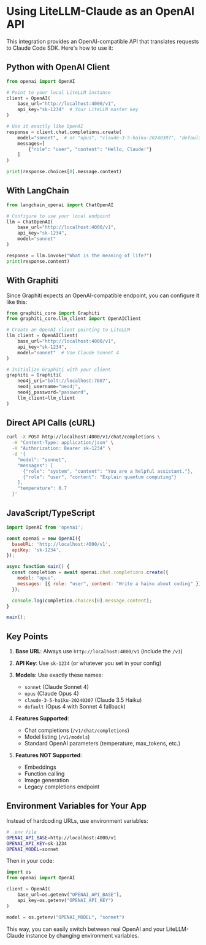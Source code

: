 # Using LiteLLM-Claude as an OpenAI API

This integration provides an OpenAI-compatible API that translates requests to Claude Code SDK. Here's how to use it:

## Python with OpenAI Client

```python
from openai import OpenAI

# Point to your local LiteLLM instance
client = OpenAI(
    base_url="http://localhost:4000/v1",
    api_key="sk-1234"  # Your LiteLLM master key
)

# Use it exactly like OpenAI
response = client.chat.completions.create(
    model="sonnet",  # or "opus", "claude-3-5-haiku-20240307", "default"
    messages=[
        {"role": "user", "content": "Hello, Claude!"}
    ]
)

print(response.choices[0].message.content)
```

## With LangChain

```python
from langchain_openai import ChatOpenAI

# Configure to use your local endpoint
llm = ChatOpenAI(
    base_url="http://localhost:4000/v1",
    api_key="sk-1234",
    model="sonnet"
)

response = llm.invoke("What is the meaning of life?")
print(response.content)
```

## With Graphiti

Since Graphiti expects an OpenAI-compatible endpoint, you can configure it like this:

```python
from graphiti_core import Graphiti
from graphiti_core.llm_client import OpenAIClient

# Create an OpenAI client pointing to LiteLLM
llm_client = OpenAIClient(
    base_url="http://localhost:4000/v1",
    api_key="sk-1234",
    model="sonnet"  # Use Claude Sonnet 4
)

# Initialize Graphiti with your client
graphiti = Graphiti(
    neo4j_uri="bolt://localhost:7687",
    neo4j_username="neo4j",
    neo4j_password="password",
    llm_client=llm_client
)
```

## Direct API Calls (cURL)

```bash
curl -X POST http://localhost:4000/v1/chat/completions \
  -H "Content-Type: application/json" \
  -H "Authorization: Bearer sk-1234" \
  -d '{
    "model": "sonnet",
    "messages": [
      {"role": "system", "content": "You are a helpful assistant."},
      {"role": "user", "content": "Explain quantum computing"}
    ],
    "temperature": 0.7
  }'
```

## JavaScript/TypeScript

```javascript
import OpenAI from 'openai';

const openai = new OpenAI({
  baseURL: 'http://localhost:4000/v1',
  apiKey: 'sk-1234',
});

async function main() {
  const completion = await openai.chat.completions.create({
    model: "opus",
    messages: [{ role: "user", content: "Write a haiku about coding" }],
  });

  console.log(completion.choices[0].message.content);
}

main();
```

## Key Points

1. **Base URL**: Always use `http://localhost:4000/v1` (include the `/v1`)
2. **API Key**: Use `sk-1234` (or whatever you set in your config)
3. **Models**: Use exactly these names:
   - `sonnet` (Claude Sonnet 4)
   - `opus` (Claude Opus 4)
   - `claude-3-5-haiku-20240307` (Claude 3.5 Haiku)
   - `default` (Opus 4 with Sonnet 4 fallback)

4. **Features Supported**:
   - Chat completions (`/v1/chat/completions`)
   - Model listing (`/v1/models`)
   - Standard OpenAI parameters (temperature, max_tokens, etc.)

5. **Features NOT Supported**:
   - Embeddings
   - Function calling
   - Image generation
   - Legacy completions endpoint

## Environment Variables for Your App

Instead of hardcoding URLs, use environment variables:

```bash
# .env file
OPENAI_API_BASE=http://localhost:4000/v1
OPENAI_API_KEY=sk-1234
OPENAI_MODEL=sonnet
```

Then in your code:
```python
import os
from openai import OpenAI

client = OpenAI(
    base_url=os.getenv("OPENAI_API_BASE"),
    api_key=os.getenv("OPENAI_API_KEY")
)

model = os.getenv("OPENAI_MODEL", "sonnet")
```

This way, you can easily switch between real OpenAI and your LiteLLM-Claude instance by changing environment variables.